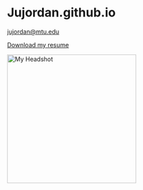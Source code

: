 # Jujordan.github.io
jujordan@mtu.edu


[Download my resume](Jordan%20Justin%20Resume%2009-24-2024%202.pdf)

<img src="{{ Jujordan.github.io }}/MTU_headshot.jpg" alt="My Headshot" width="300" height="300">

